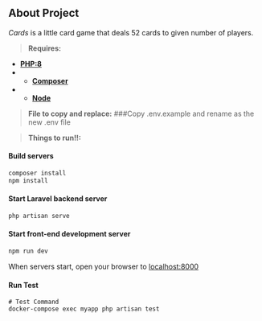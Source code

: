 
## About Project

*Cards* is a little card game that deals 52 cards to given number of players.


> **Requires:**
- **[PHP:8](https://www.docker.com/)**
- - **[Composer](https://getcomposer.org/download/)**
- - **[Node ](https://nodejs.org/en/download/)**

> **File to copy and replace:**
###Copy .env.example and rename as the new .env file

> **Things to run!!:**
>

#### Build servers

``` bash
composer install
npm install
```
#### Start Laravel backend server

```bash
php artisan serve
```

#### Start front-end development server

```bash
npm run dev
```

When servers start, open your browser to [localhost:8000](http://localhost:8000)

#### Run Test

```
# Test Command
docker-compose exec myapp php artisan test

```

